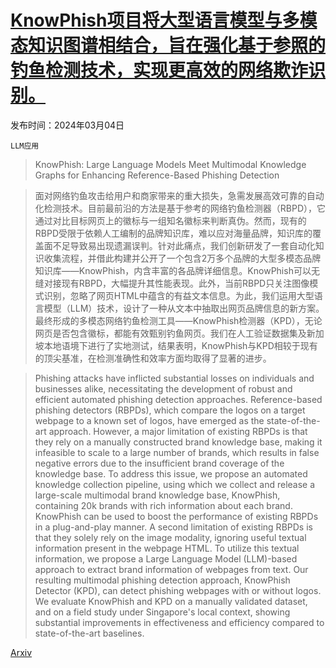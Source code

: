 # [KnowPhish项目将大型语言模型与多模态知识图谱相结合，旨在强化基于参照的钓鱼检测技术，实现更高效的网络欺诈识别。](https://arxiv.org/abs/2403.02253)

发布时间：2024年03月04日

`LLM应用`

> KnowPhish: Large Language Models Meet Multimodal Knowledge Graphs for Enhancing Reference-Based Phishing Detection

> 面对网络钓鱼攻击给用户和商家带来的重大损失，急需发展高效可靠的自动化检测技术。目前最前沿的方法是基于参考的网络钓鱼检测器（RBPD），它通过对比目标网页上的徽标与一组知名徽标来判断真伪。然而，现有的RBPD受限于依赖人工编制的品牌知识库，难以应对海量品牌，知识库的覆盖面不足导致易出现遗漏误判。针对此痛点，我们创新研发了一套自动化知识收集流程，并借此构建并公开了一个包含2万多个品牌的大型多模态品牌知识库——KnowPhish，内含丰富的各品牌详细信息。KnowPhish可以无缝对接现有RBPD，大幅提升其性能表现。此外，当前RBPD只关注图像模式识别，忽略了网页HTML中蕴含的有益文本信息。为此，我们运用大型语言模型（LLM）技术，设计了一种从文本中抽取出网页品牌信息的新方案。最终形成的多模态网络钓鱼检测工具——KnowPhish检测器（KPD），无论网页是否包含徽标，都能有效甄别钓鱼网页。我们在人工验证数据集及新加坡本地语境下进行了实地测试，结果表明，KnowPhish与KPD相较于现有的顶尖基准，在检测准确性和效率方面均取得了显著的进步。

> Phishing attacks have inflicted substantial losses on individuals and businesses alike, necessitating the development of robust and efficient automated phishing detection approaches. Reference-based phishing detectors (RBPDs), which compare the logos on a target webpage to a known set of logos, have emerged as the state-of-the-art approach. However, a major limitation of existing RBPDs is that they rely on a manually constructed brand knowledge base, making it infeasible to scale to a large number of brands, which results in false negative errors due to the insufficient brand coverage of the knowledge base. To address this issue, we propose an automated knowledge collection pipeline, using which we collect and release a large-scale multimodal brand knowledge base, KnowPhish, containing 20k brands with rich information about each brand. KnowPhish can be used to boost the performance of existing RBPDs in a plug-and-play manner. A second limitation of existing RBPDs is that they solely rely on the image modality, ignoring useful textual information present in the webpage HTML. To utilize this textual information, we propose a Large Language Model (LLM)-based approach to extract brand information of webpages from text. Our resulting multimodal phishing detection approach, KnowPhish Detector (KPD), can detect phishing webpages with or without logos. We evaluate KnowPhish and KPD on a manually validated dataset, and on a field study under Singapore's local context, showing substantial improvements in effectiveness and efficiency compared to state-of-the-art baselines.

[Arxiv](https://arxiv.org/abs/2403.02253)